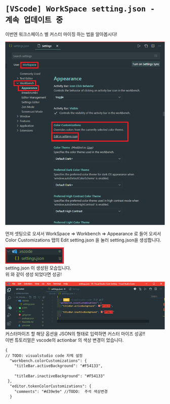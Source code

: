 # `[VScode] WorkSpace setting.json - 계속 업데이트 중`

이번엔 워크스페이스 별 커스터 마이징 하는 법을 알아봅시다!

![설정](./WorkSpace_images/setting1.png)

먼저 셋팅으로 오셔서
WorkSpace => Workbench => Appearance 로 들어 오셔서  
Color Customizations 탭의 Edit setting.json 을 눌러 setting.json을 생성합니다.

![설정](./WorkSpace_images/setting2.png)  
setting.json 이 생성된 모습입니다.  
위 와 같이 생성 되었다면 성공!

![설정](./WorkSpace_images/setting3.png)  
커스터마이즈 할 해당 옵션을 JSON의 형태로 입력하면 커스터 마이즈 성공!!  
이번 튜토리얼은 vscode의 actionbar 의 색상 변경이 었습니다.

```
{
// TODO: visualstudio code 자체 설정
  "workbench.colorCustomizations": {
    "titleBar.activeBackground": "#F54133",

    "titleBar.inactiveBackground": "#F54133"
 },
  "editor.tokenColorCustomizations": {
    "comments": "#d39e9e" //TODO:  주석 색상변경
  }
```
